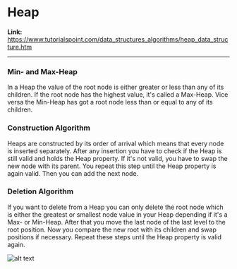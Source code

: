 # Heap

**Link:** https://www.tutorialspoint.com/data_structures_algorithms/heap_data_structure.htm
___

### Min- and Max-Heap

In a Heap the value of the root node is either greater or less than any of its children. If the
root node has the highest value, it's called a Max-Heap. Vice versa the Min-Heap has got a root
node less than or equal to any of its children.

### Construction Algorithm

Heaps are constructed by its order of arrival which means that every node is inserted separately.
After any insertion you have to check if the Heap is still valid and holds the Heap property. If
it's not valid, you have to swap the new node with its parent. You repeat this step until the Heap
property is again valid. Then you can add the next node.

### Deletion Algorithm

If you want to delete from a Heap you can only delete the root node which is either the greatest or
smallest node value in your Heap depending if it's a Max- or Min-Heap. After that you move the last
node of the last level to the root position. Now you compare the new root with its children and swap
positions if necessary. Repeat these steps until the Heap property is valid again.


![alt text](https://www.tutorialspoint.com/data_structures_algorithms/images/max_heap_deletion_animation.gif "Max-Heap deletion example")
